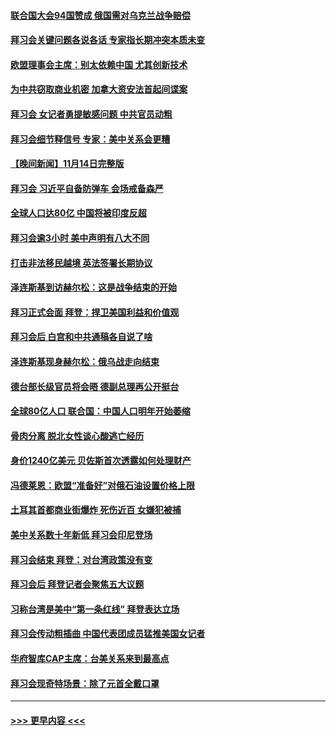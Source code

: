 #### [联合国大会94国赞成 俄国需对乌克兰战争赔偿](../pages/prog202/a103575227.md?t=11151851) 
#### [拜习会关键问题各说各话 专家指长期冲突本质未变](../pages/prog202/a103575212.md?t=11151851) 
#### [欧盟理事会主席：别太依赖中国 尤其创新技术](../pages/prog202/a103575190.md?t=11151851) 
#### [为中共窃取商业机密 加拿大资安法首起间谍案](../pages/prog202/a103575100.md?t=11151851) 
#### [拜习会 女记者勇提敏感问题 中共官员动粗](../pages/prog202/a103575086.md?t=11151851) 
#### [拜习会细节释信号 专家：美中关系会更糟](../pages/prog202/a103575085.md?t=11151851) 
#### [【晚间新闻】11月14日完整版](../pages/prog202/a103575078.md?t=11151851) 
#### [拜习会 习近平自备防弹车 会场戒备森严](../pages/prog202/a103574953.md?t=11151851) 
#### [全球人口达80亿 中国将被印度反超](../pages/prog202/a103574986.md?t=11151851) 
#### [拜习会逾3小时 美中声明有八大不同](../pages/prog202/a103575016.md?t=11151851) 
#### [打击非法移民越境 英法签署长期协议](../pages/prog202/a103574988.md?t=11151851) 
#### [泽连斯基到访赫尔松：这是战争结束的开始](../pages/prog202/a103574992.md?t=11151851) 
#### [拜习正式会面 拜登：捍卫美国利益和价值观](../pages/prog202/a103575010.md?t=11151851) 
#### [拜习会后 白宫和中共通稿各自说了啥](../pages/prog202/a103575008.md?t=11151851) 
#### [泽连斯基现身赫尔松：俄乌战走向结束](../pages/prog202/a103574765.md?t=11151851) 
#### [德台部长级官员将会晤 德副总理再公开挺台](../pages/prog202/a103574796.md?t=11151851) 
#### [全球80亿人口 联合国：中国人口明年开始萎缩](../pages/prog202/a103574666.md?t=11151851) 
#### [骨肉分离 脱北女性谈心酸逃亡经历](../pages/prog202/a103574703.md?t=11151851) 
#### [身价1240亿美元 贝佐斯首次透露如何处理财产](../pages/prog202/a103574719.md?t=11151851) 
#### [冯德莱恩：欧盟“准备好”对俄石油设置价格上限](../pages/prog202/a103574752.md?t=11151851) 
#### [土耳其首都商业街爆炸 死伤近百 女嫌犯被捕](../pages/prog202/a103574722.md?t=11151851) 
#### [美中关系数十年新低 拜习会印尼登场](../pages/prog202/a103574691.md?t=11151851) 
#### [拜习会结束 拜登：对台湾政策没有变](../pages/prog202/a103574688.md?t=11151851) 
#### [拜习会后 拜登记者会聚焦五大议题](../pages/prog202/a103574600.md?t=11151851) 
#### [习称台湾是美中“第一条红线” 拜登表达立场](../pages/prog202/a103574586.md?t=11151851) 
#### [拜习会传动粗插曲 中国代表团成员猛推美国女记者](../pages/prog202/a103574593.md?t=11151851) 
#### [华府智库CAP主席：台美关系来到最高点](../pages/prog202/a103574578.md?t=11151851) 
#### [拜习会现奇特场景：除了元首全戴口罩](../pages/prog202/a103574574.md?t=11151851) 

----
#### [ >>> 更早内容 <<< ](../indexes/prog202-earlier.md)
